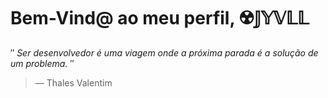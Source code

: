 # Bem-Vind@ ao meu perfil, :radioactive:&#120129;&#120144;&#120141;&#120131;&#120131;

″ *Ser desenvolvedor é uma viagem onde a próxima parada é a solução de um problema.* ″
> — Thales Valentim

